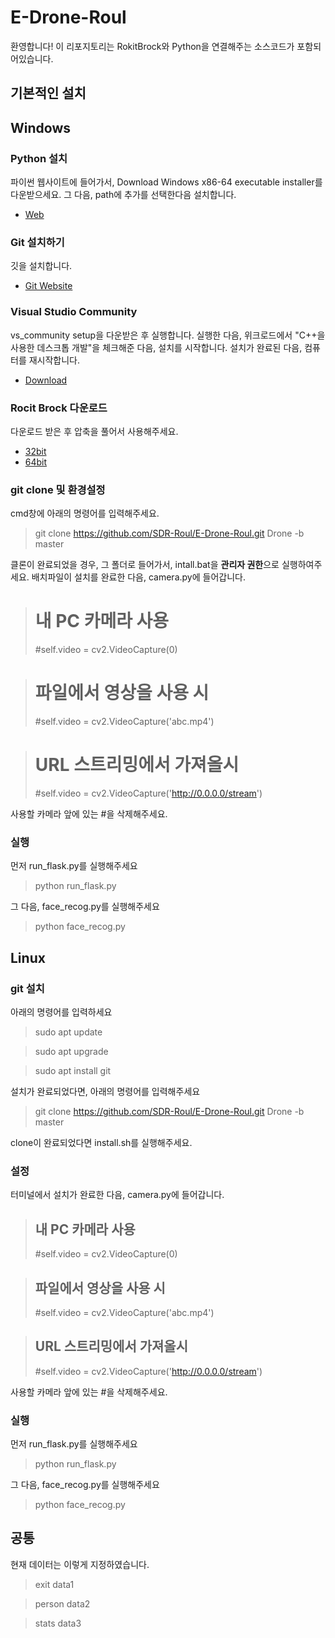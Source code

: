 # E-Drone-Roul

환영합니다! 이 리포지토리는 RokitBrock와 Python을 연결해주는 소스코드가 포함되어있습니다.

## 기본적인 설치

## Windows
### Python 설치
파이썬 웹사이트에 들어가서, Download Windows x86-64 executable installer를 다운받으세요. 그 다음, path에 추가를 선택한다음 설치합니다. 
* [Web](https://www.python.org/downloads/windows/)

### Git 설치하기
깃을 설치합니다.
* [Git Website](https://git-scm.com/)

### Visual Studio Community
vs_community setup을 다운받은 후 실행합니다. 실행한 다음, 위크로드에서 "C++을 사용한 데스크톱 개발"을 체크해준 다음, 설치를 시작합니다. 설치가 완료된 다음, 컴퓨터를 재시작합니다.
* [Download](https://visualstudio.microsoft.com/thank-you-downloading-visual-studio/?sku=Community&rel=16)


### Rocit Brock 다운로드
다운로드 받은 후 압축을 풀어서 사용해주세요.
* [32bit](http://robolink.ipdisk.co.kr/publist/HDD1/download/file/RBCoDrone_win32_1.2.3.zip)
* [64bit](http://robolink.ipdisk.co.kr/publist/HDD1/download/file/RBCoDrone_win64_1.2.3.zip)


### git clone 및 환경설정
cmd창에 아래의 명령어를 입력해주세요.
> git clone https://github.com/SDR-Roul/E-Drone-Roul.git Drone -b master

클론이 완료되었을 경우, 그 폴더로 들어가서, intall.bat을 **관리자 권한**으로 실행하여주세요.
배치파일이 설치를 완료한 다음, camera.py에 들어갑니다.
> # 내 PC 카메라 사용
> #self.video = cv2.VideoCapture(0)
        
> # 파일에서 영상을 사용 시
> #self.video = cv2.VideoCapture('abc.mp4')

> # URL 스트리밍에서 가져올시
> #self.video = cv2.VideoCapture('http://0.0.0.0/stream')

사용할 카메라 앞에 있는 #을 삭제해주세요.

### 실행
먼저 run_flask.py를 실행해주세요
> python run_flask.py

그 다음, face_recog.py를 실행해주세요
> python face_recog.py


## Linux
### git 설치
아래의 명령어를 입력하세요
> sudo apt update

> sudo apt upgrade

> sudo apt install git

설치가 완료되었다면, 아래의 명령어를 입력해주세요
> git clone https://github.com/SDR-Roul/E-Drone-Roul.git Drone -b master

clone이 완료되었다면 install.sh를 실행해주세요.

### 설정
터미널에서 설치가 완료한 다음, camera.py에 들어갑니다.
> ## 내 PC 카메라 사용
> #self.video = cv2.VideoCapture(0)

> ## 파일에서 영상을 사용 시
> #self.video = cv2.VideoCapture('abc.mp4')

> ## URL 스트리밍에서 가져올시
> #self.video = cv2.VideoCapture('http://0.0.0.0/stream')

사용할 카메라 앞에 있는 #을 삭제해주세요.

### 실행
먼저 run_flask.py를 실행해주세요
> python run_flask.py

그 다음, face_recog.py를 실행해주세요
> python face_recog.py

## 공통
현재 데이터는 이렇게 지정하였습니다.
> exit data1

> person data2

> stats data3